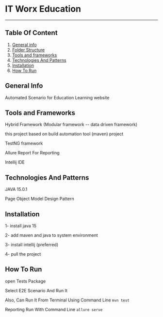 # IT Worx Education
 *** 
## Table Of Content 
1. [General info](#general-info)
2. [Folder Structure](#Folder-Structure)
3. [Tools and frameworks](#tools-and-frameworks)
4. [Technologies And Patterns](#technologies-and-patterns)
5. [Installation](#installation)
6. [How To Run](#how-to-run)

## General Info 
Automated Scenario for Education Learning website

## Tools and Frameworks

Hybrid Framework (Modular framework -- data driven framework)

this project based on build automation tool (maven) project

 TestNG framework
 
 Allure Report For Reporting  
 
 Intellij IDE

## Technologies And Patterns
JAVA 15.0.1

Page Object Model Design Pattern

## Installation
1- install java 15 

2- add maven and java to system environment 

3- install intellij (preferred)

4- pull the project 

## How To Run 
open Tests Package 

Select E2E Scenario And Run It 

Also, Can Run It From Terminal Using Command Line 
    `mvn test`

Reporting Run With Command Line 
    `allure serve`




